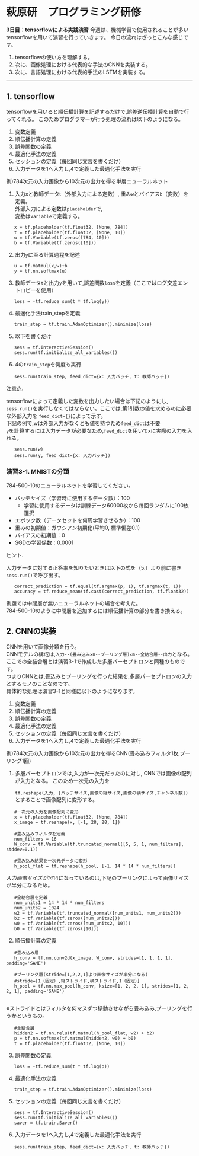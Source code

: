 # 萩原研　プログラミング研修

**3日目：tensorflowによる実践演習**
今週は、機械学習で使用されることが多いtensorflowを用いて演習を行っていきます。
今日の流れはざっとこんな感じです。
1. tensorflowの使い方を理解する。
2. 次に、画像処理における代表的な手法のCNNを実装する。
3. 次に、言語処理における代表的手法のLSTMを実装する。

---
## 1. tensorflow
tensorflowを用いると順伝播計算を記述するだけで,誤差逆伝播計算を自動で行ってくれる。
このためプログラマーが行う処理の流れは以下のようになる。
1. 変数定義
2. 順伝播計算の定義
3. 誤差関数の定義
4. 最適化手法の定義
5. セッションの定義（毎回同じ文言を書くだけ）
6. 入力データを1へ入力し,4で定義した最適化手法を実行

例)784次元の入力画像から10次元の出力を得る単層ニューラルネット
1. 入力xと教師データt（外部入力による定数）,
   重み`w`とバイアス`b`（変数）を定義。<br>
   外部入力による定数は`placeholder`で,<br>
   変数は`Variable`で定義する。
```
   x = tf.placeholder(tf.float32, [None, 784])
   t = tf.placeholder(tf.float32, [None, 10])
   w = tf.Variable(tf.zeros([784, 10]))
   b = tf.Variable(tf.zeros([10]))
```
2. 出力`y`に至る計算過程を記述
```
   u = tf.matmul(x,w)+b
   y = tf.nn.softmax(u)
```
3. 教師データ`t`と出力`y`を用いて,誤差関数`loss`を定義（ここではログ交差エントロピーを使用）
```
   loss = -tf.reduce_sum(t * tf.log(y))
```
4. 最適化手法train_stepを定義
```
   train_step = tf.train.AdamOptimizer().minimize(loss)
```
5. 以下を書くだけ
```
   sess = tf.InteractiveSession()
   sess.run(tf.initialize_all_variables())
```
6. 4の`train_step`を何度も実行
```
   sess.run(train_step, feed_dict={x: 入力バッチ, t: 教師バッチ})
```
注意点.<p> 
   tensorflowによって定義した変数を出力したい場合は下記のようにし,
   `sess.run()`を実行しなくてはならない。ここでは,第1引数の値を求めるのに必要な外部入力を
   `feed_dict={}`によって示す。<br>
   下記の例で,wは外部入力がなくとも値を持つため`feed_dict`は不要<br>
   `y`を計算するには入力データが必要なため,`feed_dict`を用いて`x`に実際の入力を入れる。
```
   sess.run(w)
   sess.run(y, feed_dict={x: 入力バッチ})
```

### 演習3-1. MNISTの分類
784-500-10のニューラルネットを学習してください。
- バッチサイズ（学習時に使用するデータ数）：100
  - 学習に使用するデータは訓練データ60000枚から毎回ランダムに100枚選択
- エポック数（データセットを何周学習させるか）：100
- 重みの初期値：ガウシアン初期化(平均0, 標準偏差0.1)
- バイアスの初期値：0
- SGDの学習係数：0.0001

ヒント.<p>
   入力データに対する正答率を知りたいときは以下の式を（5.）より前に書き`sess.run()`で呼び出す。
```
   correct_prediction = tf.equal(tf.argmax(p, 1), tf.argmax(t, 1))
   accuracy = tf.reduce_mean(tf.cast(correct_prediction, tf.float32))
```
   例題では中間層が無いニューラルネットの場合を考えた。<br>
   784-500-10のように中間層を追加するには順伝播計算の部分を書き換える。

## 2. CNNの実装
CNNを用いて画像分類を行う。<br>
CNNモデルの構成は,`入力--(畳み込み✕n--プーリング層)✕m--全結合層--出力`となる。<br>
ここでの全結合層とは演習3-1で作成した多層パーセプトロンと同種のものです。<br>
つまりCNNとは,畳込みとプーリングを行った結果を,多層パーセプトロンの入力とするモノのことなのです。<br>
具体的な処理は演習3-1と同様に以下のようになります。<br>
1. 変数定義
2. 順伝播計算の定義
3. 誤差関数の定義
4. 最適化手法の定義
5. セッションの定義（毎回同じ文言を書くだけ）
6. 入力データを1へ入力し,4で定義した最適化手法を実行   

例)784次元の入力画像から10次元の出力を得るCNN(畳み込みフィルタ1枚,プーリング1回)
1. 多層パーセプトロンでは,入力が一次元だったのに対し,
   CNNでは画像の配列が入力となる。
   このため一次元の入力を
   
   `tf.reshape(入力, [バッチサイズ,画像の縦サイズ,画像の横サイズ,チャンネル数])`
   とすることで画像配列に変形する。

```
   #一次元の入力を画像配列に変形
   x = tf.placeholder(tf.float32, [None, 784])
   x_image = tf.reshape(x, [-1, 28, 28, 1])
```
```
   #畳み込みフィルタを定義
   num_filters = 16
   W_conv = tf.Variable(tf.truncated_normal([5, 5, 1, num_filters], stddev=0.1))
```
```
   #畳み込み結果を一次元データに変形
   h_pool_flat = tf.reshape(h_pool, [-1, 14 * 14 * num_filters])
```
   *入力画像サイズが14*14になっているのは,下記のプーリングによって画像サイズが半分になるため。
```
   #全結合層を定義
   num_units1 = 14 * 14 * num_filters
   num_units2 = 1024
   w2 = tf.Variable(tf.truncated_normal([num_units1, num_units2]))
   b2 = tf.Variable(tf.zeros([num_units2]))
   w0 = tf.Variable(tf.zeros([num_units2, 10]))
   b0 = tf.Variable(tf.zeros([10])) 
```

2. 順伝播計算の定義
```
   #畳み込み層
   h_conv = tf.nn.conv2d(x_image, W_conv, strides=[1, 1, 1, 1], padding='SAME')
```
```   
   #プーリング層(stride=[1,2,2,1]より画像サイズが半分になる)
   #stride=[1（固定）,縦ストライド,横ストライド,1（固定）]
   h_pool = tf.nn.max_pool(h_conv, ksize=[1, 2, 2, 1], strides=[1, 2, 2, 1], padding='SAME')
   
```   
   ※ストライドとはフィルタを何マスずつ移動させながら畳み込み,プーリングを行うかというもの。
```   
   #全結合層
   hidden2 = tf.nn.relu(tf.matmul(h_pool_flat, w2) + b2)
   p = tf.nn.softmax(tf.matmul(hidden2, w0) + b0)
   t = tf.placeholder(tf.float32, [None, 10])
```
3. 誤差関数の定義
```
   loss = -tf.reduce_sum(t * tf.log(p)) 
```
4. 最適化手法の定義
```
   train_step = tf.train.AdamOptimizer().minimize(loss)
```
5. セッションの定義（毎回同じ文言を書くだけ）
```
   sess = tf.InteractiveSession()
   sess.run(tf.initialize_all_variables())
   saver = tf.train.Saver()
```
6. 入力データを1へ入力し,4で定義した最適化手法を実行   
```
   sess.run(train_step, feed_dict={x: 入力バッチ, t: 教師バッチ})
```


